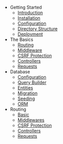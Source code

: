 <!-- [![logo](logo.png ':class=sidebar-logo')]() -->

- Getting Started
  - [Introduction](./introduction.md)
  - [Installation](./installation.md)
  - [Configuration](./configuration.md)
  - [Directory Structure](./structure.md)
  - [Deployment](./deployment.md)
- The Basics
  - [Routing](./routing.md)
  - [Middleware](./middleware.md)
  - [CSRF Protection](./csrf.md)
  - [Controllers](./controllers.md)
  - [Requests](./requests.md)
- Database
  - [Configuration](./configuration.md)
  - [Query Builder](./query_builder.md)
  - [Entities](./entities.md)
  - [Migration](./migration.md)
  - [Seeding](./seeding.md)
  - [ORM](./orm.md)
- Routing
  - [Basic](./routing/basic.md)
  - [Middlewares](./routing/middlewares.md)
  - [CSRF Protection](./routing/csrf.md)
  - [Controllers](./routing/controllers.md)
  - [Requests](./routing/requests.md)